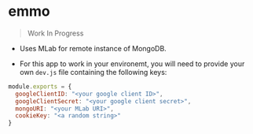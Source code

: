 # emmo

> Work In Progress

- Uses MLab for remote instance of MongoDB.

- For this app to work in your environemt, you will need to provide your own `dev.js` file containing the following keys:

```js
module.exports = {
  googleClientID: "<your google client ID>",
  googleClientSecret: "<your google client secret>",
  mongoURI: "<your MLab URI>",
  cookieKey: "<a random string>"
}
```
